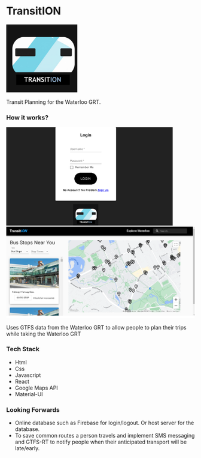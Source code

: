 # TransitION

![](images/logo.png)

Transit Planning for the Waterloo GRT.

### How it works?

![](images/login.png)
![](images/stop-near.png)

Uses GTFS data from the Waterloo GRT to allow people to plan their trips while taking the Waterloo GRT

### Tech Stack

- Html
- Css
- Javascript
- React
- Google Maps API
- Material-UI

### Looking Forwards

- Online database such as Firebase for login/logout. Or host server for the database.
- To save common routes a person travels and implement SMS messaging and GTFS-RT to notify people when their anticipated transport will be late/early.
